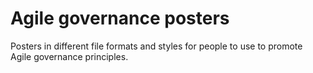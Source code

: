 # Agile governance posters

Posters in different file formats and styles for people to use to promote Agile governance principles.

